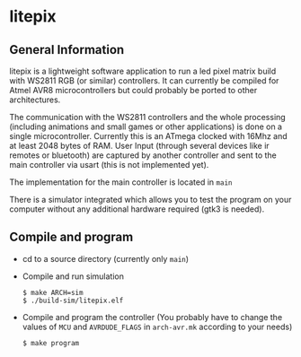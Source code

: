 # litepix

## General Information

litepix is a lightweight software application to run a led pixel matrix build with
WS2811 RGB (or similar) controllers.  It can currently be compiled for Atmel AVR8
microcontrollers but could probably be ported to other architectures.

The communication with the WS2811 controllers and the whole processing
(including animations and small games or other applications) is  done on a single
microcontroller.  Currently this is an ATmega clocked with 16Mhz and at least
2048 bytes of RAM.  User Input (through several devices like ir remotes or bluetooth)
are captured by another controller and sent to the main controller via usart
(this is not implemented yet).

The implementation for the main controller is located in `main`

There is a simulator integrated which allows you to test the program on your
computer without any additional hardware required (gtk3 is needed).


## Compile and program

*   cd to a source directory (currently only `main`)

*   Compile and run simulation

        $ make ARCH=sim
        $ ./build-sim/litepix.elf

*   Compile and program the controller (You probably have to change the values
    of `MCU` and `AVRDUDE_FLAGS` in `arch-avr.mk` according to your needs)

        $ make program
